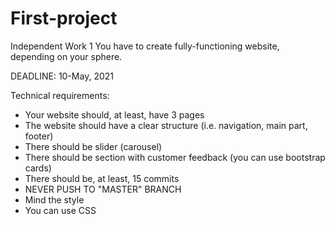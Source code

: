 # First-project
Independent Work 1
You have to create fully-functioning website, depending on your sphere.

DEADLINE: 10-May, 2021

Technical requirements:

* Your website should, at least, have 3 pages
* The website should have a clear structure
(i.e. navigation, main part, footer)
* There should be slider (carousel)
* There should be section with customer feedback (you can use bootstrap cards)
* There should be, at least, 15 commits
* NEVER PUSH TO &quot;MASTER&quot; BRANCH
* Mind the style
* You can use CSS

